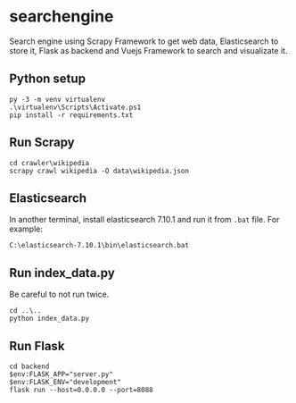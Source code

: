 # searchengine
Search engine using Scrapy Framework to get web data, Elasticsearch to store it, Flask as backend and Vuejs Framework to search and visualizate it.

## Python setup
```
py -3 -m venv virtualenv
.\virtualenv\Scripts\Activate.ps1
pip install -r requirements.txt
```

## Run Scrapy
```
cd crawler\wikipedia
scrapy crawl wikipedia -O data\wikipedia.json
```

## Elasticsearch
In another terminal, install elasticsearch 7.10.1 and run it from `.bat` file.
For example:
```
C:\elasticsearch-7.10.1\bin\elasticsearch.bat
```

## Run index_data.py
Be careful to not run twice.
```
cd ..\..
python index_data.py
```

## Run Flask
```
cd backend
$env:FLASK_APP="server.py"
$env:FLASK_ENV="development"
flask run --host=0.0.0.0 --port=8088
```

